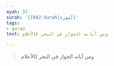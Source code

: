 ```yaml
---
ayah: 32
surah: '[[042-Surah|سورة]]'
tags:
- quran
text: ومن آياته الجوار في البحر كالأعلام

---
```

> ومن آياته الجوار في البحر كالأعلام
